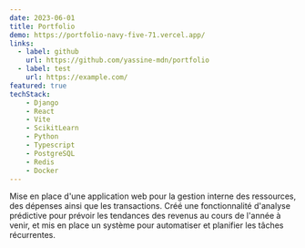 ```yaml
---
date: 2023-06-01
title: Portfolio
demo: https://portfolio-navy-five-71.vercel.app/
links:
  - label: github
    url: https://github.com/yassine-mdn/portfolio
  - label: test
    url: https://example.com/
featured: true
techStack:
    - Django
    - React
    - Vite
    - ScikitLearn
    - Python
    - Typescript
    - PostgreSQL
    - Redis
    - Docker
---
```

Mise en place d'une application web pour la gestion interne des ressources, des dépenses ainsi que les transactions. Créé une fonctionnalité d'analyse prédictive pour prévoir les tendances des revenus au cours de l'année à venir, et mis en place un système pour automatiser et planifier les tâches récurrentes.